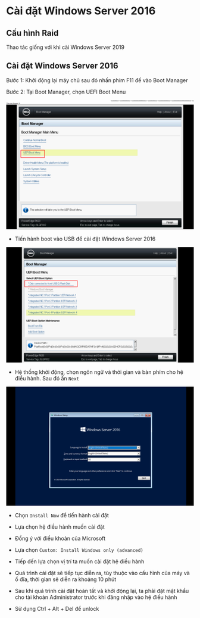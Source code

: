 # Cài đặt Windows Server 2016
## Cấu hình Raid
Thao tác giống với khi cài Windows Server 2019

## Cài đặt Windows Server 2016
Bước 1: Khởi động lại máy chủ sau đó nhấn phím F11 để vào Boot Manager

Bước 2: Tại Boot Manager, chọn UEFI Boot Menu

![](./images/ws2019-2.png)

- Tiến hành boot vào USB để cài đặt Windows Server 2016

![](./images/centos7-10.png)

- Hệ thống khởi động, chọn ngôn ngữ và thời gian và bàn phím cho hệ điều hành. Sau đó ấn `Next`

![](./images/ws2016-1.png)

- Chọn `Install Now` để tiến hành cài đặt

[](./images/ws2016-2.png)

- Lựa chọn hệ điều hành muốn cài đặt

[](./images/ws2016-3.png)

- Đồng ý với điều khoản của Microsoft

[](./images/ws2016-4.png)

- Lựa chọn `Custom: Install Windows only (advanced)`

[](./images/ws2016-5.png)

- Tiếp đến lựa chọn vị trí ta muốn cài đặt hệ điều hành

[](./images/ws2016-6.png)

- Quá trình cài đặt sẽ tiếp tục diễn ra, tùy thuộc vào cấu hình của máy và ổ đĩa, thời gian sẽ diễn ra khoảng 10 phút

[](./images/ws2016-7.png)

- Sau khi quá trình cài đặt hoàn tất và khởi động lại, ta phải đặt mật khẩu cho tài khoản Administrator trước khi đăng nhập vào hệ điều hành

- Sử dụng Ctrl + Alt + Del để unlock 

[](./images/ws2016-8.png)

[](./images/ws2016-9.png)

[](./images/ws2016-10.png)
